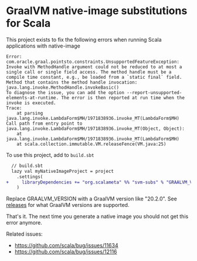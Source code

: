 # GraalVM native-image substitutions for Scala

This project exists to fix the following errors when running Scala applications with native-image

```
Error: com.oracle.graal.pointsto.constraints.UnsupportedFeatureException: Invoke with MethodHandle argument could not be reduced to at most a single call or single field access. The method handle must be a compile time constant, e.g., be loaded from a `static final` field. Method that contains the method handle invocation: java.lang.invoke.MethodHandle.invokeBasic()
To diagnose the issue, you can add the option --report-unsupported-elements-at-runtime. The error is then reported at run time when the invoke is executed.
Trace: 
	at parsing java.lang.invoke.LambdaForm$MH/1971838936.invoke_MT(LambdaForm$MH)
Call path from entry point to java.lang.invoke.LambdaForm$MH/1971838936.invoke_MT(Object, Object): 
	at java.lang.invoke.LambdaForm$MH/1971838936.invoke_MT(LambdaForm$MH)
	at scala.collection.immutable.VM.releaseFence(VM.java:25)
```

To use this project, add to `build.sbt`

```diff
  // build.sbt
  lazy val myNativeImageProject = project
    .settings(
+     libraryDependencies += "org.scalameta" %% "svm-subs" % "GRAALVM_VERSION" % "compile-internal"
    )
```

Replace GRAALVM_VERSION with a GraalVM version like "20.2.0". See [releases](https://github.com/scalameta/svm-subs/releases) for what GraalVM versions are supported.

That's it. The next time you generate a native image you should not get this error anymore.


Related issues:

* https://github.com/scala/bug/issues/11634
* https://github.com/scala/bug/issues/12116

